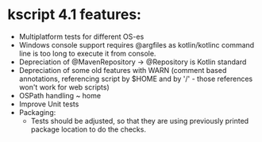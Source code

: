 # kscript 4.1 features:

* Multiplatform tests for different OS-es
* Windows console support requires @argfiles as kotlin/kotlinc command line is too long to execute it from console.
* Depreciation of @MavenRepository -> @Repository is Kotlin standard
* Depreciation of some old features with WARN (comment based annotations, referencing script by $HOME and by '/' - those references won't work for web scripts)
* OSPath handling ~ home
* Improve Unit tests
* Packaging:
  - Tests should be adjusted, so that they are using previously printed package location to do the checks.
